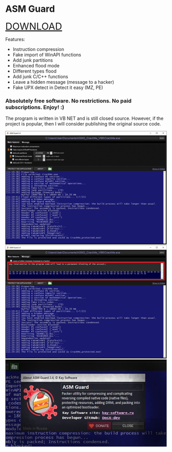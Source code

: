 # ASM Guard

<div style="font-size: 30px;">
 <a href="https://github.com/DosX-dev/ASM-Guard/releases/tag/Latest">DOWNLOAD</a>
</div>

Features:
 * Instruction compression
 * Fake import of WinAPI functions
 * Add junk partitions
 * Enhanced flood mode
 * Different types flood
 * Add junk C/C++ functions
 * Leave a hidden message (message to a hacker)
 * Fake UPX detect in Detect it easy (MZ, PE)
 
 ### Absolutely free software. No restrictions. No paid subscriptions. Enjoy! :)
The program is written in VB NET and is still closed source. However, if the project is popular, then I will consider publishing the original source code.

![Scr1](https://raw.githubusercontent.com/DosX-dev/ASM-Guard/main/scr1.jpg)
![Scr2](https://raw.githubusercontent.com/DosX-dev/ASM-Guard/main/scr2.jpg)
![Scr3](https://raw.githubusercontent.com/DosX-dev/ASM-Guard/main/scr3.jpg)
